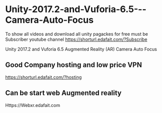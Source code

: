 # Unity-2017.2-and-Vuforia-6.5---Camera-Auto-Focus

To show all videos and download  all unity pagackes for free must be Subscriber youtube channel 
https://shorturl.edafait.com/?Subscribe



Unity 2017.2 and Vuforia 6.5 Augmented Reality (AR)  Camera Auto Focus

## Good Company hosting and low price VPN 
https://shorturl.edafait.com/?hosting

## Can be start web Augmented reality

Https://Webxr.edafait.com 
